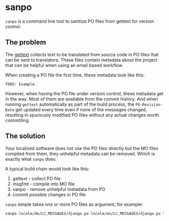 # sanpo

`sanpo` is a command line tool to sanitize PO files from gettext for version
control.

## The problem

The [gettext](https://www.gnu.org/software/gettext/) collects text to be
translated from source code in PO files that can be sent to translators. These
files contain metadata about the project that can be helpful when using an
email based workflow.

When creating a PO file the first time, these metadata look like this:

```
TODO: Example.
```

However, when having the PO file under version control, these metadata get in
the way. Most of them are available from the commit history. And when
running `gettext` automatically as part of the build process, the
`PO-Revision-Date` get updated every time even if none of the messages
changed, resulting in spuriously modified PO files without any actual
changes worth committing.

## The solution

Your localized software does not use the PO files directly but the MO files
compiled from them, they unhelpful metadata can be removed. Which is exactly
what `sanpo` does.

A typical build chain would look like this:

1. gettext  - collect PO file
2. msgfmt - compile into MO file
3. sanpo - remove unhelpful metadata from PO
4. commit possible changes in PO file

`sanpo` simple takes one or more PO files as argument, for example:

```bash
sanpo locale/de/LC_MESSAGES/django.po locale/en/LC_MESSAGES/django.po locale/hu/LC_MESSAGES/django.po
```
